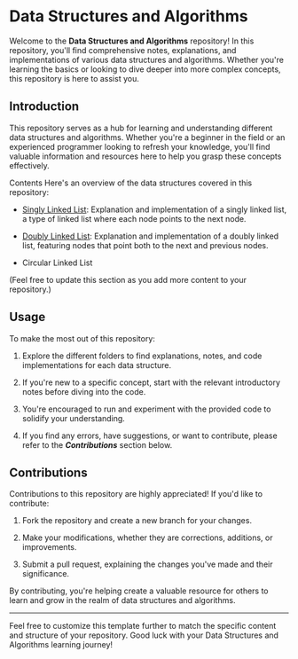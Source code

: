 # Data Structures and Algorithms

Welcome to the **Data Structures and Algorithms** repository! In this repository, you'll find comprehensive notes, explanations, and implementations of various data structures and algorithms. Whether you're learning the basics or looking to dive deeper into more complex concepts, this repository is here to assist you.

## Introduction

This repository serves as a hub for learning and understanding different data structures and algorithms. Whether you're a beginner in the field or an experienced programmer looking to refresh your knowledge, you'll find valuable information and resources here to help you grasp these concepts effectively.

Contents
Here's an overview of the data structures covered in this repository:

- [Singly Linked List](https://github.com/mdawoud27/data_structures_and_algorithms/tree/main/singly_linked_lists): Explanation and implementation of a singly linked list, a type of linked list where each node points to the next node.

- [Doubly Linked List](https://github.com/mdawoud27/data_structures_and_algorithms/tree/main/doubly_linked_lists): Explanation and implementation of a doubly linked list, featuring nodes that point both to the next and previous nodes.

- Circular Linked List

(Feel free to update this section as you add more content to your repository.)

## Usage

To make the most out of this repository:

1. Explore the different folders to find explanations, notes, and code implementations for each data structure.

1. If you're new to a specific concept, start with the relevant introductory notes before diving into the code.
1. You're encouraged to run and experiment with the provided code to solidify your understanding.
1. If you find any errors, have suggestions, or want to contribute, please refer to the ***Contributions*** section below.

## Contributions
Contributions to this repository are highly appreciated! If you'd like to contribute:

1. Fork the repository and create a new branch for your changes.

1. Make your modifications, whether they are corrections, additions, or improvements.

1. Submit a pull request, explaining the changes you've made and their significance.

By contributing, you're helping create a valuable resource for others to learn and grow in the realm of data structures and algorithms.

---
Feel free to customize this template further to match the specific content and structure of your repository. Good luck with your Data Structures and Algorithms learning journey!







